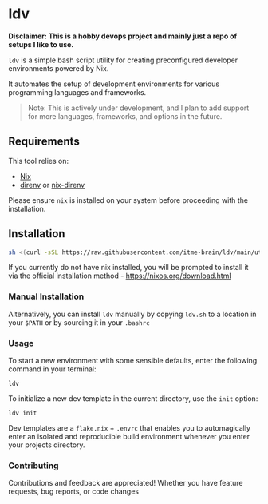 # ldv
**Disclaimer: This is a hobby devops project and mainly just a repo of setups I like to use.**

`ldv` is a simple bash script utility for creating preconfigured developer environments powered by Nix. 

It automates the setup of development environments for various programming languages and frameworks.

> Note: This is actively under development, and I plan to add support for more languages, frameworks, and options in the future.

## Requirements

This tool relies on:

- [Nix](https://nixos.org/download.html)
- [direnv](https://direnv.net/docs/installation.html) or [nix-direnv](https://github.com/nix-community/nix-direnv)

Please ensure `nix` is installed on your system before proceeding with the installation.

## Installation

```bash
sh <(curl -sSL https://raw.githubusercontent.com/itme-brain/ldv/main/utils/install)
```

If you currently do not have nix installed, you will be prompted to install it
via the official installation method - https://nixos.org/download.html

### Manual Installation

Alternatively, you can install `ldv` manually by copying `ldv.sh` to a location in your `$PATH` or by sourcing it in your `.bashrc`

### Usage

To start a new environment with some sensible defaults, enter the following command in your terminal:

`ldv`

To initialize a new dev template in the current directory, use the `init` option:

`ldv init`

Dev templates are a `flake.nix` + `.envrc` that enables you to automagically enter an isolated and reproducible build environment whenever you enter your projects directory.

### Contributing

Contributions and feedback are appreciated! Whether you have feature requests, bug reports, or code changes
